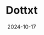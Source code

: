 ---  
layout: startup_page  
title: "Dottxt"  
id: "dottxt.co"  
permalink: "/dottxtdottxt.co10172024/"  
website: "https://dottxt.co/"  
funding_round: "Pre-Seed & Seed"  
funding_amount: "$11.9M"  
investors: "Elaia, EQT Ventures"  
about: "Dottxt builds tools that enable developers to more effectively utilize generative AI models like ChatGPT. Their focus is on 'structured generation,' a method that improves the reliability and usability of AI outputs for software engineering workflows. This approach allows developers to interact with AI using more structured prompts and templates, producing more predictable and usable results."  
markets: "AI, Software Engineering"  
hq: "Bourron-Marlotte, France"  
founded_year: "2023"  
linkedin: "https://www.linkedin.com/company/dottxt"  
twitter: "https://twitter.com/dottxtai"  
instagram: ""  
facebook: ""  
crunchbase: "https://www.crunchbase.com/organization/dottxt"  
pitchbook: "https://pitchbook.com/profiles/company/570809-26"  

date_display: "17-Oct-2024"  
date: "2024-10-17"

# SEO Optimization  
meta_title: "Dottxt - Pre-Seed & Seed Funding ($11.9M)"  
meta_description: "Dottxt, Dottxt builds tools that enable developers to more effectively utilize generative AI models like ChatGPT. Their focus is on 'structured generation,' a..."  
meta_keywords: "Dottxt, AI, Software Engineering, Pre-Seed & Seed funding"  
canonical_url: "https://startup.projectstartups.com/dottxtdottxt.co10172024/"  
---
